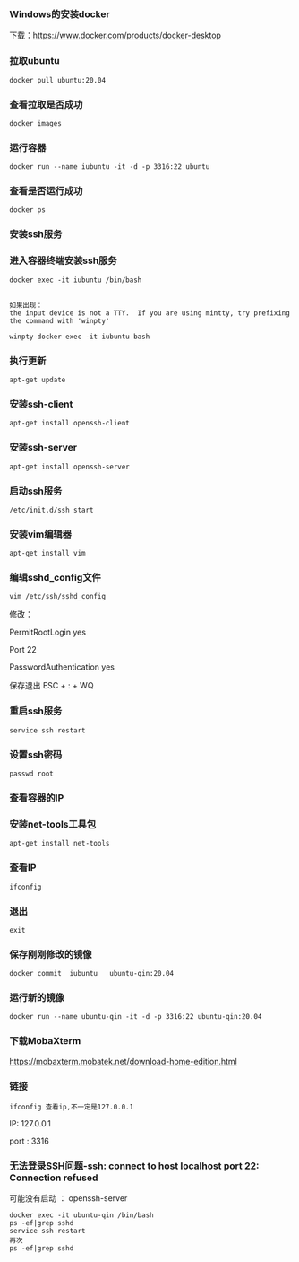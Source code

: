 ### Windows的安装docker

下载：https://www.docker.com/products/docker-desktop



### 拉取ubuntu

```shell
docker pull ubuntu:20.04
```



### 查看拉取是否成功

```shell
docker images
```



### 运行容器

```shell
docker run --name iubuntu -it -d -p 3316:22 ubuntu
```



### 查看是否运行成功

```shell
docker ps
```



### 安装ssh服务



### 进入容器终端安装ssh服务

```shell
docker exec -it iubuntu /bin/bash


如果出现：
the input device is not a TTY.  If you are using mintty, try prefixing the command with 'winpty'

winpty docker exec -it iubuntu bash
```



### 执行更新

```shell
apt-get update
```



### 安装ssh-client

```shell
apt-get install openssh-client
```



### 安装ssh-server

```shell
apt-get install openssh-server
```



### 启动ssh服务

```shell
/etc/init.d/ssh start
```



### 安装vim编辑器

```shell
apt-get install vim
```



### 编辑sshd_config文件

```shell
vim /etc/ssh/sshd_config
```

修改：

PermitRootLogin yes

Port 22

PasswordAuthentication yes

保存退出 ESC + : + WQ





### 重启ssh服务

```shell
service ssh restart
```



### 设置ssh密码

```shell
passwd root
```



### 查看容器的IP



### 安装net-tools工具包

```shell
apt-get install net-tools
```



### 查看IP

```shell
ifconfig
```



### 退出

```shell
exit
```



### 保存刚刚修改的镜像

```shell
docker commit  iubuntu   ubuntu-qin:20.04
```



### 运行新的镜像

```shell
docker run --name ubuntu-qin -it -d -p 3316:22 ubuntu-qin:20.04
```



### 下载MobaXterm

https://mobaxterm.mobatek.net/download-home-edition.html



### 链接

```
ifconfig 查看ip,不一定是127.0.0.1
```

IP: 127.0.0.1

port : 3316





### 无法登录SSH问题-ssh: connect to host localhost port 22: Connection refused

可能没有启动 ： openssh-server

```shell
docker exec -it ubuntu-qin /bin/bash
ps -ef|grep sshd
service ssh restart
再次
ps -ef|grep sshd

```



